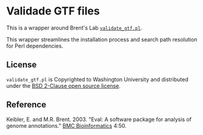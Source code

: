 # Validade GTF files

This is a wrapper around Brent's Lab [`validate_gtf.pl`](https://mblab.wustl.edu/software.html).

This wrapper streamlines the installation process and search path resolution for Perl dependencies.


## License

`validate_gtf.pl` is Copyrighted to Washington University and distributed under the [BSD 2-Clause open source license](https://opensource.org/licenses/BSD-2-Clause).


## Reference

Keibler, E. and M.R. Brent. 2003. "Eval: A software package for analysis of genome annotations." [BMC Bioinformatics](https://www.biomedcentral.com/1471-2105/4/50) 4:50.


